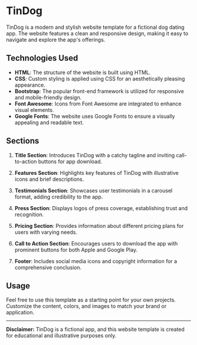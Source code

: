 # TinDog

TinDog is a modern and stylish website template for a fictional dog dating app. The website features a clean and responsive design, making it easy to navigate and explore the app's offerings.

## Technologies Used

- **HTML**: The structure of the website is built using HTML.
- **CSS**: Custom styling is applied using CSS for an aesthetically pleasing appearance.
- **Bootstrap**: The popular front-end framework is utilized for responsive and mobile-friendly design.
- **Font Awesome**: Icons from Font Awesome are integrated to enhance visual elements.
- **Google Fonts**: The website uses Google Fonts to ensure a visually appealing and readable text.

## Sections

1. **Title Section**: Introduces TinDog with a catchy tagline and inviting call-to-action buttons for app download.

2. **Features Section**: Highlights key features of TinDog with illustrative icons and brief descriptions.

3. **Testimonials Section**: Showcases user testimonials in a carousel format, adding credibility to the app.

4. **Press Section**: Displays logos of press coverage, establishing trust and recognition.

5. **Pricing Section**: Provides information about different pricing plans for users with varying needs.

6. **Call to Action Section**: Encourages users to download the app with prominent buttons for both Apple and Google Play.

7. **Footer**: Includes social media icons and copyright information for a comprehensive conclusion.

## Usage

Feel free to use this template as a starting point for your own projects. Customize the content, colors, and images to match your brand or application.

---

**Disclaimer:** TinDog is a fictional app, and this website template is created for educational and illustrative purposes only.

